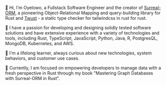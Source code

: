 <!-- Full-stack Software Engineer & Data scientist. -->

👋 Hi, I'm Oyelowo, a Fullstack Software Engineer and the creator of [Surreal-ORM](https://github.com/Oyelowo/surreal-orm), a pioneering Object-Relational Mapping and query-building library for Rust and [Twust](https://github.com/Oyelowo/twust) - a static type checker for tailwindcss in rust for rust.

🔭 I have a passion for developing and designing solidly tested software solutions and have extensive experience with a variety of technologies and tools, including Rust, TypeScript, JavaScript, Python, Java, R, PostgresQL, MongoDB, Kubernetes, and AWS.

🌱 I'm a lifelong learner, always curious about new technologies, system behaviors, and customer use cases. 

<!-- 📫 Feel free to reach out to me via [LinkedIn](https://www.linkedin.com/in/oyelowo) or check out my [YouTube channel](https://www.youtube.com/@codebreatherHQ/streams) for educational content. -->

💼 Currently, I am focused on empowering developers to manage data with a fresh perspective in Rust through my book "Mastering Graph Databases with Surreal-ORM in Rust".


<!-- Rust🦀, Typescript/Javascript, python, R, React, GraphQL, GRPC, Event Buses, kubernetes etc, in distributed systems -->

<!--
**Oyelowo/oyelowo** is a ✨ _special_ ✨ repository because its `README.md` (this file) appears on your GitHub profile.

Here are some ideas to get you started:

- 🔭 I’m currently working on ...
- 🌱 I’m currently learning 
- 👯 I’m looking to collaborate on ...
- 🤔 I’m looking for help with ...
- 💬 Ask me about ...
- 📫 How to reach me: ...
- 😄 Pronouns: ...
- ⚡ Fun fact: ...
-->
